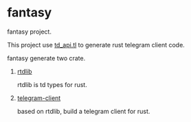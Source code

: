 fantasy
===

fantasy project.

This project use [td_api.tl](https://github.com/tdlib/td/blob/master/td/generate/scheme/td_api.tl) to generate rust telegram client code.

fantasy generate two crate.

1. [rtdlib](https://github.com/fewensa/rtdlib)

    rtdlib is td types for rust.

2. [telegram-client](https://github.com/fewensa/telegram-client)

    based on rtdlib, build a telegram client for rust.
